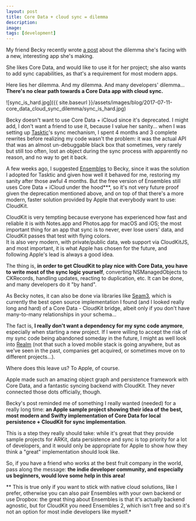 ```yaml
---
layout: post
title: Core Data + cloud sync = dilemma
description:
image:
tags: [development]
---
```

My friend Becky recently wrote [a post](http://beckyhansmeyer.com/2017/07/08/data-persistence-dilemma/) about the dilemma she's facing with a new, interesting app she's making.

She likes Core Data, and would like to use it for her project; she also wants to add sync capabilities, as that's a requirement for most modern apps. 

Here lies her dilemma. And my dilemma. And many developers' dilemma... **There's no clear path towards a Core Data app with cloud sync.**

![sync_is_hard.jpg]({{ site.baseurl }}/assets/images/blog/2017-07-11-core_data_cloud_sync_dilemma/sync_is_hard.jpg)

Becky doesn't want to use Core Data + iCloud since it's deprecated. I might add, I don't want a friend to use it, because I value her sanity... when I was setting up [Tasktic](https://www.cdf1982.com/tasktic)'s sync mechanism, I spent 4 months and 3 complete rewrites before realizing my code wasn't the problem: it was the actual API that was an almost un-debuggable black box that sometimes, very rarely but still too often, lost an object during the sync process with apparently no reason, and no way to get it back.

A few weeks ago, I suggested [Ensembles](http://www.ensembles.io/) to Becky, since it was the solution I adopted for Tasktic and given how well it behaved for me, restoring my sanity after those awful 4 months. But the free version of Ensembles still uses Core Data + iCloud under the hood***, so it's not very future proof given the deprecation mentioned above, and on top of that there's a more modern, faster solution provided by Apple that everybody want to use: CloudKit.

CloudKit is very tempting because everyone has experienced how fast and reliable it is with Notes.app and Photos.app for macOS and iOS; the most important thing for an app that sync is to never, ever lose users' data, and CloudKit passes that test with flying colors.\
It is also very modern, with private/public data, web support via CloudKitJS, and most important, it is what Apple has chosen for the future, and following Apple's lead is always a good idea.

The thing is, **in order to get CloudKit to play nice with Core Data, you have to write most of the sync logic yourself**, converting NSManagedObjects to CKRecords, handling updates, reacting to duplication, etc. It can be done, and many developers do it "by hand".

As Becky notes, it can also be done via libraries like [Seam3](https://github.com/bhansmeyer/Seam3), which is currently the best open source implementation I found (and I looked really long and hard) of a Core Data - CloudKit bridge, albeit only if you don't have many-to-many relationships in your schema...

The fact is, **I really don't want a dependency for my sync code anymore**, especially when starting a new project. If I were willing to accept the risk of my sync code being abandoned someday in the future, I might as well look into [Realm](https://realm.io/) (not that such a loved mobile stack is going anywhere, but as we've seen in the past, companies get acquired, or sometimes move on to different projects...).

Where does this leave us? To Apple, of course.

Apple made such an amazing object graph and persistence framework with Core Data, and a fantastic syncing backend with CloudKit. They never connected those dots officially, though.

Becky's post reminded me of something I really wanted (needed) for a really long time: **an Apple sample project showing their idea of the best, most modern and Swifty implementation of Core Data for local persistence + CloudKit for sync implementation**.

This is a step they really should take: while it's great that they provide sample projects for ARKit, data persistence and sync is top priority for a lot of developers, and it would only be appropriate for Apple to show how they think a "great" implementation should look like.

So, if you have a friend who works at the best fruit company in the world, pass along the message: **the indie developer community, and especially us beginners, would love some help in this area!**

** This is true only if you want to stick with native cloud solutions, like I prefer, otherwise you can also pair Ensembles with your own backend or use Dropbox: the great thing about Ensembles is that it's actually backend agnostic, but for CloudKit you need Ensembles 2, which isn't free and so it's not an option for most indie developers like myself.*